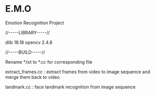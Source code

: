 # E.M.O
Emotion Recognition Project

//-----LIBRARY-----//

dlib 18.18
opencv 2.4.8

//-----BUILD-----//

Rename *.txt to *.cc for corresponding file

extract_frames.cc : extract frames from video to image sequence and merge them back to video

landmark.cc : face landmark recognition from image sequence